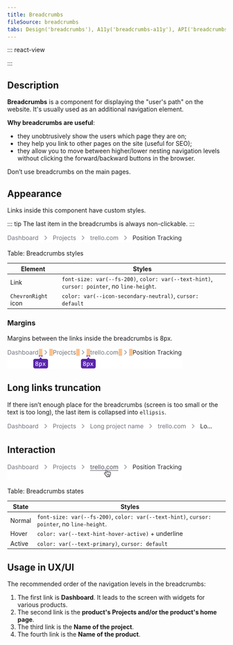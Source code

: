 ```yaml
---
title: Breadcrumbs
fileSource: breadcrumbs
tabs: Design('breadcrumbs'), A11y('breadcrumbs-a11y'), API('breadcrumbs-api'), Example('breadcrumbs-code'), Changelog('breadcrumbs-changelog')
---
```


::: react-view

<script lang="tsx">
import React from 'react';
import PlaygroundGeneration from '@components/PlaygroundGeneration';
import Breadcrumbs from '@semcore/ui/breadcrumbs';

const App = PlaygroundGeneration(() => {
  return (
    <Breadcrumbs>
      <Breadcrumbs.Item href='#'>Dashboard</Breadcrumbs.Item>
      <Breadcrumbs.Item href='#'>Projects</Breadcrumbs.Item>
      <Breadcrumbs.Item active>semrush.com</Breadcrumbs.Item>
    </Breadcrumbs>
  );
});
</script>

:::

## Description

**Breadcrumbs** is a component for displaying the "user's path" on the website. It's usually used as an additional navigation element.

**Why breadcrumbs are useful**:

- they unobtrusively show the users which page they are on;
- they help you link to other pages on the site (useful for SEO);
- they allow you to move between higher/lower nesting navigation levels without clicking the forward/backward buttons in the browser.

Don’t use breadcrumbs on the main pages.

## Appearance

Links inside this component have custom styles.

::: tip
The last item in the breadcrumbs is always non-clickable.
:::

![](static/breadcrumbs.png)

Table: Breadcrumbs styles

| Element             | Styles                                                                              |
| ------------------- | ----------------------------------------------------------------------------------- |
| Link                | `font-size: var(--fs-200)`, `color: var(--text-hint)`, `cursor: pointer`, no `line-height`. |
| `ChevronRight` icon | `color: var(--icon-secondary-neutral)`, `cursor: default`                              |

### Margins

Margins between the links inside the breadcrumbs is 8px.

![](static/margins.png)

## Long links truncation

If there isn’t enough place for the breadcrumbs (screen is too small or the text is too long), the last item is collapsed into `ellipsis`.

![](static/ellipsis.png)

## Interaction

![](static/hover.png)

Table: Breadcrumbs states

| State  | Styles                                                                                    |
| ------ | ----------------------------------------------------------------------------------------- |
| Normal | `font-size: var(--fs-200)`, `color: var(--text-hint)`, `cursor: pointer`, no `line-height`. |
| Hover  | `color: var(--text-hint-hover-active)` + underline                                       |
| Active | `color: var(--text-primary)`, `cursor: default`                                         |

## Usage in UX/UI

The recommended order of the navigation levels in the breadcrumbs:

1. The first link is **Dashboard**. It leads to the screen with widgets for various products.
2. The second link is the **product's Projects and/or the product's home page**.
3. The third link is the **Name of the project**.
4. The fourth link is the **Name of the product**.

